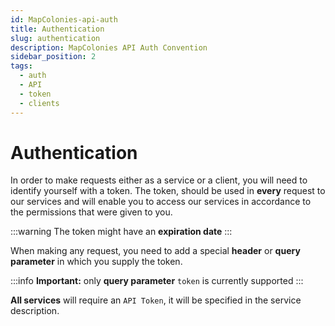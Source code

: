 ```yaml
---
id: MapColonies-api-auth
title: Authentication
slug: authentication
description: MapColonies API Auth Convention
sidebar_position: 2
tags:
  - auth
  - API
  - token
  - clients
---
```


# Authentication

In order to make requests either as a service or a client, you will need to identify yourself with a token.
The token, should be used in **every** request to our services and will enable you to access our services in accordance to the permissions that were given to you. <br/>

:::warning
The token might have an **expiration date**
:::

When making any request, you need to add a special **header** or **query parameter** in which you supply the token.

:::info
**Important:** only **query parameter** `token` is currently supported
:::

**All services** will require an `API Token`, it will be specified in the service description.
